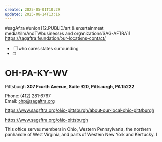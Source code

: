 ```yaml
---
created: 2025-05-01T10:29
updated: 2025-08-14T13:16
---
```

#sagAftra #union 
[[2.PUBLIC/art & entertainment media/filmAndTV/businesses and organizations/SAG-AFTRA]]
https://sagaftra.foundation/our-locations-contact/
- [ ] who cares states surrounding
- [ ] 
# OH-PA-KY-WV
Pittsburgh
**307 Fourth Avenue, Suite 920, Pittsburgh, PA 15222**

Phone: (412) 281-6767  
Email: [ohp@sagaftra.org](mailto:ohp@sagaftra.org)[](https://www.sagaftra.org/ohio-pittsburgh)

https://www.sagaftra.org/ohio-pittsburgh/about-our-local-ohio-pittsburgh

https://www.sagaftra.org/ohio-pittsburgh

This office serves members in Ohio, Western Pennsylvania, the northern panhandle of West Virginia, and parts of Western New York and Kentucky. I